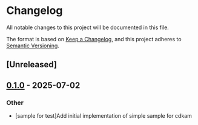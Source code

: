# Changelog

All notable changes to this project will be documented in this file.

The format is based on [Keep a Changelog](https://keepachangelog.com/en/1.0.0/),
and this project adheres to [Semantic Versioning](https://semver.org/spec/v2.0.0.html).

## [Unreleased]

## [0.1.0](https://github.com/pollenjp/cdk-ansible/releases/tag/simple-sample-for-cdkam-v0.1.0) - 2025-07-02

### Other

- [sample for test]Add initial implementation of simple sample for cdkam
